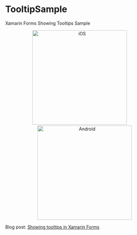 # TooltipSample
Xamarin Forms Showing Tooltips Sample


<p align="center">
  <img width="300" height:"700" src="https://media.giphy.com/media/w6evW2x3cuwK77yNsM/giphy.gif" title="iOS"/>
  &nbsp;&nbsp;&nbsp;&nbsp;&nbsp;&nbsp;&nbsp;
  <img width="300" height:"700" src="https://media.giphy.com/media/Bq5VtgL44AhHhTye8Y/giphy.gif" title="Android"/>
</p>





Blog post: [Showing tooltips in Xamarin Forms](http://www.xamboy.com/2019/03/01/showing-tooltips-in-xamarin-forms/)
